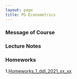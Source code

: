 ```yaml
---
layout: page
title: PG Econometrics
---
```


### Message of Course

### Lecture Notes

### Homeworks
1.[Homeworks_1_ddl_2021_xx_xx](https://ruc-econ.github.io/Lecture_Notes/UG_econometrics/神经网络与机器学习.pdf)
